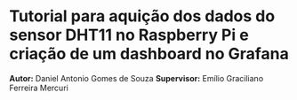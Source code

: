 # Tutorial para aquição dos dados do sensor DHT11 no Raspberry Pi e criação de um dashboard no Grafana

**Autor:** Daniel Antonio Gomes de Souza
**Supervisor:** Emílio Graciliano Ferreira Mercuri
